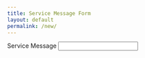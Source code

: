 ```yaml
---
title: Service Message Form
layout: default
permalink: /new/
---
```

<form>
<label for="msg">Service Message</label>
<input id="msg" type="text">
</form>
